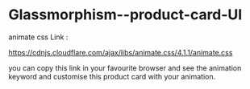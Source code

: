 # Glassmorphism--product-card-UI


animate css Link :

https://cdnjs.cloudflare.com/ajax/libs/animate.css/4.1.1/animate.css

you can copy this link in your favourite browser and see the animation keyword and customise this product card with your animation.
